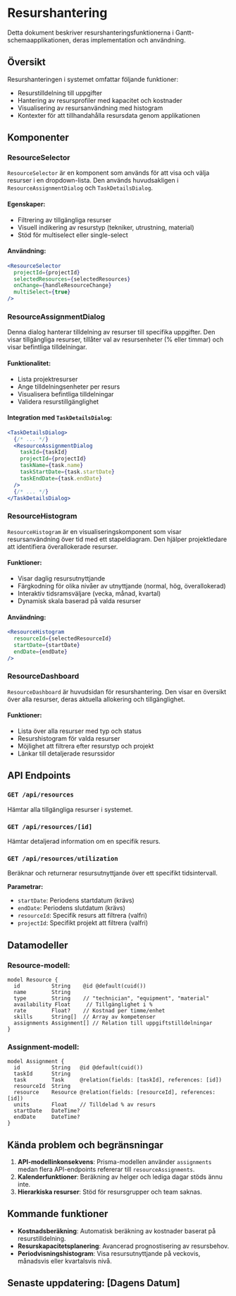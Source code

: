 # Resurshantering

Detta dokument beskriver resurshanteringsfunktionerna i Gantt-schemaapplikationen, deras implementation och användning.

## Översikt

Resurshanteringen i systemet omfattar följande funktioner:
- Resurstilldelning till uppgifter
- Hantering av resursprofiler med kapacitet och kostnader
- Visualisering av resursanvändning med histogram
- Kontexter för att tillhandahålla resursdata genom applikationen

## Komponenter

### ResourceSelector

`ResourceSelector` är en komponent som används för att visa och välja resurser i en dropdown-lista. Den används huvudsakligen i `ResourceAssignmentDialog` och `TaskDetailsDialog`.

#### Egenskaper:
- Filtrering av tillgängliga resurser
- Visuell indikering av resurstyp (tekniker, utrustning, material)
- Stöd för multiselect eller single-select

#### Användning:
```jsx
<ResourceSelector 
  projectId={projectId}
  selectedResources={selectedResources}
  onChange={handleResourceChange}
  multiSelect={true} 
/>
```

### ResourceAssignmentDialog

Denna dialog hanterar tilldelning av resurser till specifika uppgifter. Den visar tillgängliga resurser, tillåter val av resursenheter (% eller timmar) och visar befintliga tilldelningar.

#### Funktionalitet:
- Lista projektresurser
- Ange tilldelningsenheter per resurs
- Visualisera befintliga tilldelningar
- Validera resurstillgänglighet

#### Integration med `TaskDetailsDialog`:
```jsx
<TaskDetailsDialog>
  {/* ... */}
  <ResourceAssignmentDialog 
    taskId={taskId}
    projectId={projectId}
    taskName={task.name}
    taskStartDate={task.startDate}
    taskEndDate={task.endDate}
  />
  {/* ... */}
</TaskDetailsDialog>
```

### ResourceHistogram

`ResourceHistogram` är en visualiseringskomponent som visar resursanvändning över tid med ett stapeldiagram. Den hjälper projektledare att identifiera överallokerade resurser.

#### Funktioner:
- Visar daglig resursutnyttjande
- Färgkodning för olika nivåer av utnyttjande (normal, hög, överallokerad)
- Interaktiv tidsramsväljare (vecka, månad, kvartal)
- Dynamisk skala baserad på valda resurser

#### Användning:
```jsx
<ResourceHistogram 
  resourceId={selectedResourceId} 
  startDate={startDate}
  endDate={endDate}
/>
```

### ResourceDashboard

`ResourceDashboard` är huvudsidan för resurshantering. Den visar en översikt över alla resurser, deras aktuella allokering och tillgänglighet.

#### Funktioner:
- Lista över alla resurser med typ och status
- Resurshistogram för valda resurser
- Möjlighet att filtrera efter resurstyp och projekt
- Länkar till detaljerade resurssidor

## API Endpoints

### `GET /api/resources`
Hämtar alla tillgängliga resurser i systemet.

### `GET /api/resources/[id]`
Hämtar detaljerad information om en specifik resurs.

### `GET /api/resources/utilization`
Beräknar och returnerar resursutnyttjande över ett specifikt tidsintervall.

**Parametrar:**
- `startDate`: Periodens startdatum (krävs)
- `endDate`: Periodens slutdatum (krävs)
- `resourceId`: Specifik resurs att filtrera (valfri)
- `projectId`: Specifikt projekt att filtrera (valfri)

## Datamodeller

### Resource-modell:
```prisma
model Resource {
  id          String    @id @default(cuid())
  name        String
  type        String    // "technician", "equipment", "material"
  availability Float     // Tillgänglighet i %
  rate        Float?    // Kostnad per timme/enhet
  skills      String[]  // Array av kompetenser
  assignments Assignment[] // Relation till uppgiftstilldelningar
}
```

### Assignment-modell:
```prisma
model Assignment {
  id          String   @id @default(cuid())
  taskId      String
  task        Task     @relation(fields: [taskId], references: [id])
  resourceId  String
  resource    Resource @relation(fields: [resourceId], references: [id])
  units       Float    // Tilldelad % av resurs
  startDate   DateTime?
  endDate     DateTime?
}
```

## Kända problem och begränsningar

1. **API-modellinkonsekvens**: Prisma-modellen använder `assignments` medan flera API-endpoints refererar till `resourceAssignments`.
2. **Kalenderfunktioner**: Beräkning av helger och lediga dagar stöds ännu inte.
3. **Hierarkiska resurser**: Stöd för resursgrupper och team saknas.

## Kommande funktioner

- **Kostnadsberäkning**: Automatisk beräkning av kostnader baserat på resurstilldelning.
- **Resurskapacitetsplanering**: Avancerad prognostisering av resursbehov.
- **Periodvisningshistogram**: Visa resursutnyttjande på veckovis, månadsvis eller kvartalsvis nivå.

## Senaste uppdatering: [Dagens Datum] 